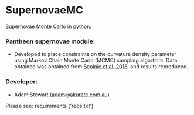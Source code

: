 # SupernovaeMC
Supernovae Monte Carlo in python.

### Pantheon supernovae module:
- Developed to place constraints on the curvature density parameter using Markov Chain Monte Carlo (MCMC) sampling algortihm. Data obtained was obtained from [Scolnic et al. 2018](https://arxiv.org/abs/1710.00845), and results reproduced.

### Developer:
- Adam Stewart (adam@akurate.com.au)

Please see: requirements ('reqs.txt')

